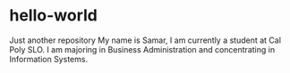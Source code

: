 # hello-world
Just another repository 
My name is Samar, I am currently a student at Cal Poly SLO. I am majoring in Business Administration and concentrating in Information Systems. 
